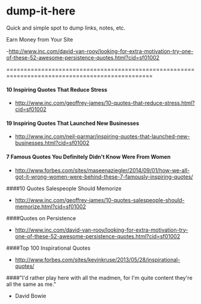dump-it-here
============

Quick and simple spot to dump links, notes, etc. 

Earn Money from Your Site

-http://www.inc.com/david-van-rooy/looking-for-extra-motivation-try-one-of-these-52-awesome-persistence-quotes.html?cid=sf01002


================================================================================================

#### 10 Inspiring Quotes That Reduce Stress
- http://www.inc.com/geoffrey-james/10-quotes-that-reduce-stress.html?cid=sf01002

#### 19 Inspiring Quotes That Launched New Businesses
- http://www.inc.com/neil-parmar/inspiring-quotes-that-launched-new-businesses.html?cid=sf01002


#### 7 Famous Quotes You Definitely Didn't Know Were From Women
- http://www.forbes.com/sites/maseenaziegler/2014/09/01/how-we-all-got-it-wrong-women-were-behind-these-7-famously-inspiring-quotes/


####10 Quotes Salespeople Should Memorize
- http://www.inc.com/geoffrey-james/10-quotes-salespeople-should-memorize.html?cid=sf01002


####Quotes on Persistence
- http://www.inc.com/david-van-rooy/looking-for-extra-motivation-try-one-of-these-52-awesome-persistence-quotes.html?cid=sf01002


####Top 100 Inspirational Quotes
- http://www.forbes.com/sites/kevinkruse/2013/05/28/inspirational-quotes/


####"I'd rather play here with all the madmen, for I'm quite content they're all the same as me."
- David Bowie
